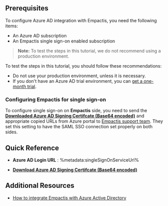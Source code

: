 ## Prerequisites

To configure Azure AD integration with Empactis, you need the following items:

- An Azure AD subscription
- An Empactis single sign-on enabled subscription

> **Note:**
> To test the steps in this tutorial, we do not recommend using a production environment.

To test the steps in this tutorial, you should follow these recommendations:

- Do not use your production environment, unless it is necessary.
- If you don't have an Azure AD trial environment, you can [get a one-month trial](https://azure.microsoft.com/pricing/free-trial/).

### Configuring Empactis for single sign-on

To configure single sign-on on **Empactis** side, you need to send the  **[Downloaded Azure AD Signing Certifcate (Base64 encoded)](%metadata:certificateDownloadBase64Url%)** and appropriate copied URLs from Azure portal to [Empactis support team](mailto:support@empactis.com). They set this setting to have the SAML SSO connection set properly on both sides.

## Quick Reference

* **Azure AD Login URL** : %metadata:singleSignOnServiceUrl%

* **[Download Azure AD Signing Certifcate (Base64 encoded)](%metadata:certificateDownloadBase64Url%)**

## Additional Resources

* [How to integrate Empactis with Azure Active Directory](https://docs.microsoft.com/azure/active-directory/saas-apps/empactis-tutorial)
